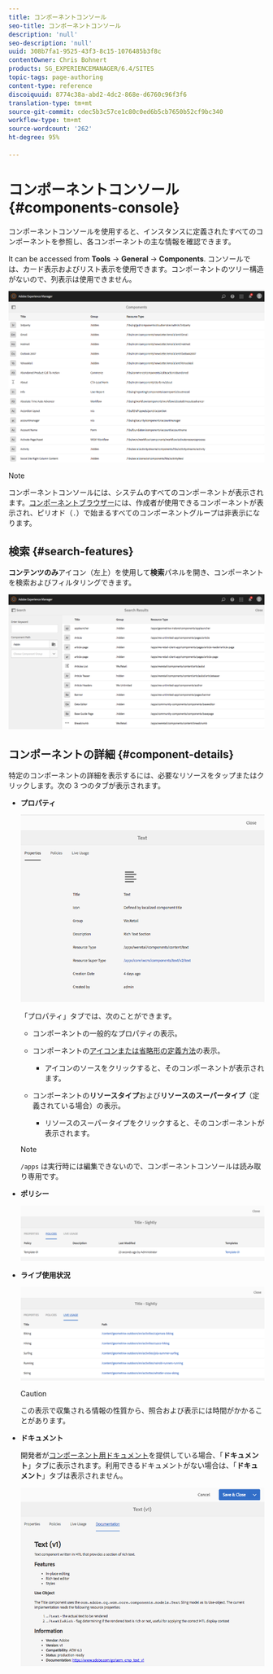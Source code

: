 ```yaml
---
title: コンポーネントコンソール
seo-title: コンポーネントコンソール
description: 'null'
seo-description: 'null'
uuid: 308b7fa1-9525-43f3-8c15-1076485b3f8c
contentOwner: Chris Bohnert
products: SG_EXPERIENCEMANAGER/6.4/SITES
topic-tags: page-authoring
content-type: reference
discoiquuid: 8774c38a-abd2-4dc2-868e-d6760c96f3f6
translation-type: tm+mt
source-git-commit: cdec5b3c57ce1c80c0ed6b5cb7650b52cf9bc340
workflow-type: tm+mt
source-wordcount: '262'
ht-degree: 95%

---
```



# コンポーネントコンソール{#components-console}

コンポーネントコンソールを使用すると、インスタンスに定義されたすべてのコンポーネントを参照し、各コンポーネントの主な情報を確認できます。

It can be accessed from **Tools** -> **General** -> **Components**. コンソールでは、カード表示およびリスト表示を使用できます。コンポーネントのツリー構造がないので、列表示は使用できません。

![chlimage_1-301](assets/chlimage_1-301.png)

>[!NOTE]
>
>コンポーネントコンソールには、システムのすべてのコンポーネントが表示されます。[コンポーネントブラウザー](/help/sites-authoring/author-environment-tools.md#components-browser)には、作成者が使用できるコンポーネントが表示され、ピリオド（`.`）で始まるすべてのコンポーネントグループは非表示になります。

## 検索 {#search-features}

**コンテンツのみ**&#x200B;アイコン（左上）を使用して&#x200B;**検索**&#x200B;パネルを開き、コンポーネントを検索およびフィルタリングできます。

![chlimage_1-302](assets/chlimage_1-302.png)

## コンポーネントの詳細 {#component-details}

特定のコンポーネントの詳細を表示するには、必要なリソースをタップまたはクリックします。次の 3 つのタブが表示されます。

* **プロパティ**

   ![screen_shot_2018-03-27at165847](assets/screen_shot_2018-03-27at165847.png)

   「プロパティ」タブでは、次のことができます。

   * コンポーネントの一般的なプロパティの表示。
   * コンポーネントの[アイコンまたは省略形の定義方法](/help/sites-developing/components-basics.md#component-icon-in-touch-ui)の表示。

      * アイコンのソースをクリックすると、そのコンポーネントが表示されます。
   * コンポーネントの&#x200B;**リソースタイプ**&#x200B;および&#x200B;**リソースのスーパータイプ**（定義されている場合）の表示。

      * リソースのスーパータイプをクリックすると、そのコンポーネントが表示されます。
   >[!NOTE]
   >
   >`/apps` は実行時には編集できないので、コンポーネントコンソールは読み取り専用です。

* **ポリシー**

   ![chlimage_1-303](assets/chlimage_1-303.png)

* **ライブ使用状況**

   ![chlimage_1-304](assets/chlimage_1-304.png)

   >[!CAUTION]
   >
   >この表示で収集される情報の性質から、照合および表示には時間がかかることがあります。

* **ドキュメント**

   開発者が[コンポーネント用ドキュメント](/help/sites-developing/developing-components.md#documenting-your-component)を提供している場合、「**ドキュメント**」タブに表示されます。利用できるドキュメントがない場合は、「**ドキュメント**」タブは表示されません。

   ![chlimage_1-305](assets/chlimage_1-305.png)

